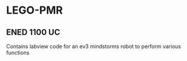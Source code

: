 # LEGO-PMR

## ENED 1100 UC
Contains labview code for an ev3 mindstorms robot to perform various functions
